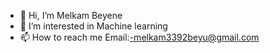 - 👋 Hi, I’m Melkam Beyene
- 👀 I’m interested in Machine learning
- 📫 How to reach me Email:-melkam3392beyu@gmail.com


<!--START_SECTION:waka-->

<!--END_SECTION:waka-->
<!---
selambeyu/selambeyu is a ✨ special ✨ repository because its `README.md` (this file) appears on your GitHub profile.
You can click the Preview link to take a look at your changes.
--->
